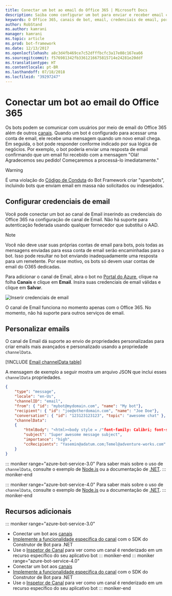 ```yaml
---
title: Conectar um bot ao email do Office 365 | Microsoft Docs
description: Saiba como configurar um bot para enviar e receber email com o Office 365.
keywords: O Office 365, canais de bot, email, credenciais de email, portal do azure, email personalizado
author: RobStand
ms.author: kamrani
manager: kamrani
ms.topic: article
ms.prod: bot-framework
ms.date: 12/13/2017
ms.openlocfilehash: a8c3d4fb469ce7c52dfffbcfc3a17e08c167ea66
ms.sourcegitcommit: f576981342fb3361216675815714e24281e20ddf
ms.translationtype: HT
ms.contentlocale: pt-BR
ms.lasthandoff: 07/18/2018
ms.locfileid: "39297247"
---
```

# <a name="connect-a-bot-to-office-365-email"></a>Conectar um bot ao email do Office 365

Os bots podem se comunicar com usuários por meio de email do Office 365 além de outros [canais](~/bot-service-manage-channels.md). Quando um bot é configurado para acessar uma conta de email, ele recebe uma mensagem quando um novo email chega. Em seguida, o bot pode responder conforme indicado por sua lógica de negócios. Por exemplo, o bot poderia enviar uma resposta de email confirmando que um email foi recebido com a mensagem "Olá! Agradecemos seu pedido! Começaremos a processá-lo imediatamente."

> [!WARNING]
> É uma violação do [Código de Conduta](https://www.botframework.com/Content/Microsoft-Bot-Framework-Preview-Online-Services-Agreement.htm) do Bot Framework criar "spambots", incluindo bots que enviam email em massa não solicitados ou indesejados.

## <a name="configure-email-credentials"></a>Configurar credenciais de email

Você pode conectar um bot ao canal de Email inserindo as credenciais do Office 365 na configuração de canal de Email.
Não há suporte para autenticação federada usando qualquer fornecedor que substitui o AAD.

> [!NOTE]
> Você não deve usar suas próprias contas de email para bots, pois todas as mensagens enviadas para essa conta de email serão encaminhadas para o bot. Isso pode resultar no bot enviando inadequadamente uma resposta para um remetente. Por esse motivo, os bots só devem usar contas de email do O365 dedicadas.

Para adicionar o canal de Email, abra o bot no [Portal do Azure](https://portal.azure.com/), clique na folha **Canais** e clique em **Email**. Insira suas credenciais de email válidas e clique em **Salvar**.

![Inserir credenciais de email](~/media/bot-service-channel-connect-email/bot-service-channel-connect-email-credentials.png)

O canal de Email funciona no momento apenas com o Office 365. No momento, não há suporte para outros serviços de email.

## <a name="customize-emails"></a>Personalizar emails

O canal de Email dá suporte ao envio de propriedades personalizadas para criar emails mais avançados e personalizado usando a propriedade `channelData`.

[!INCLUDE [Email channelData table](~/includes/snippet-channelData-email.md)]

A mensagem de exemplo a seguir mostra um arquivo JSON que inclui esses `channelData` propriedades.

```json
{
    "type": "message",
    "locale": "en-Us",
    "channelID": "email",
    "from": { "id": "mybot@mydomain.com", "name": "My bot"},
    "recipient": { "id": "joe@otherdomain.com", "name": "Joe Doe"},
    "conversation": { "id": "123123123123", "topic": "awesome chat" },
    "channelData":
    {
        "htmlBody": "<html><body style = /"font-family: Calibri; font-size: 11pt;/" >This is more than awesome.</body></html>",
        "subject": "Super awesome message subject",
        "importance": "high",
        "ccRecipients": "Yasemin@adatum.com;Temel@adventure-works.com"
    }
}
```

::: moniker range="azure-bot-service-3.0"
Para saber mais sobre o uso de `channelData`, consulte o exemplo de [Node.js](https://github.com/Microsoft/BotBuilder-Samples/tree/master/Node/core-ChannelData) ou a documentação de [.NET](~/dotnet/bot-builder-dotnet-channeldata.md).
::: moniker-end

::: moniker range="azure-bot-service-4.0"
Para saber mais sobre o uso de `channelData`, consulte o exemplo de [Node.js](https://github.com/Microsoft/BotBuilder-Samples/tree/master/Node/core-ChannelData) ou a documentação de [.NET](~/v4sdk/bot-builder-channeldata.md).
::: moniker-end

## <a name="additional-resources"></a>Recursos adicionais

<!-- Put whole list in monikers, even though it's just the second item that needs to be different. -->
::: moniker range="azure-bot-service-3.0"
* Conectar um bot aos [canais](~/bot-service-manage-channels.md)
* [Implemente a funcionalidade específica do canal](dotnet/bot-builder-dotnet-channeldata.md) com o SDK do Construtor de Bot para .NET
* Use o [Inspetor de Canal](bot-service-channel-inspector.md) para ver como um canal é renderizado em um recurso específico do seu aplicativo bot
::: moniker-end
::: moniker range="azure-bot-service-4.0"
* Conectar um bot aos [canais](~/bot-service-manage-channels.md)
* [Implemente a funcionalidade específica do canal](~/v4sdk/bot-builder-channeldata.md) com o SDK do Construtor de Bot para .NET
* Use o [Inspetor de Canal](bot-service-channel-inspector.md) para ver como um canal é renderizado em um recurso específico do seu aplicativo bot
::: moniker-end
